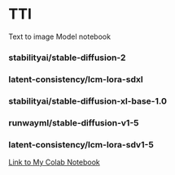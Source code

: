 # TTI
Text to image Model notebook
### stabilityai/stable-diffusion-2
### latent-consistency/lcm-lora-sdxl
### stabilityai/stable-diffusion-xl-base-1.0
### runwayml/stable-diffusion-v1-5
### latent-consistency/lcm-lora-sdv1-5

[Link to My Colab Notebook](https://colab.research.google.com/drive/1LbB7Lf6pxXcV8XptmmqC-sJVdWncUY9C?usp=sharing)
